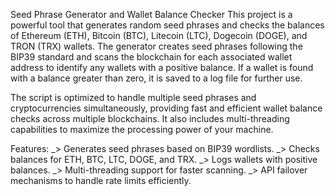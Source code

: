 Seed Phrase Generator and Wallet Balance Checker
This project is a powerful tool that generates random seed phrases and checks the balances of Ethereum (ETH), Bitcoin (BTC), Litecoin (LTC), Dogecoin (DOGE), and TRON (TRX) wallets. The generator creates seed phrases following the BIP39 standard and scans the blockchain for each associated wallet address to identify any wallets with a positive balance. If a wallet is found with a balance greater than zero, it is saved to a log file for further use.

The script is optimized to handle multiple seed phrases and cryptocurrencies simultaneously, providing fast and efficient wallet balance checks across multiple blockchains. It also includes multi-threading capabilities to maximize the processing power of your machine.

Features:
\_>  Generates seed phrases based on BIP39 wordlists.
\_>  Checks balances for ETH, BTC, LTC, DOGE, and TRX.
\_>  Logs wallets with positive balances.
\_>  Multi-threading support for faster scanning.
\_>  API failover mechanisms to handle rate limits efficiently.
